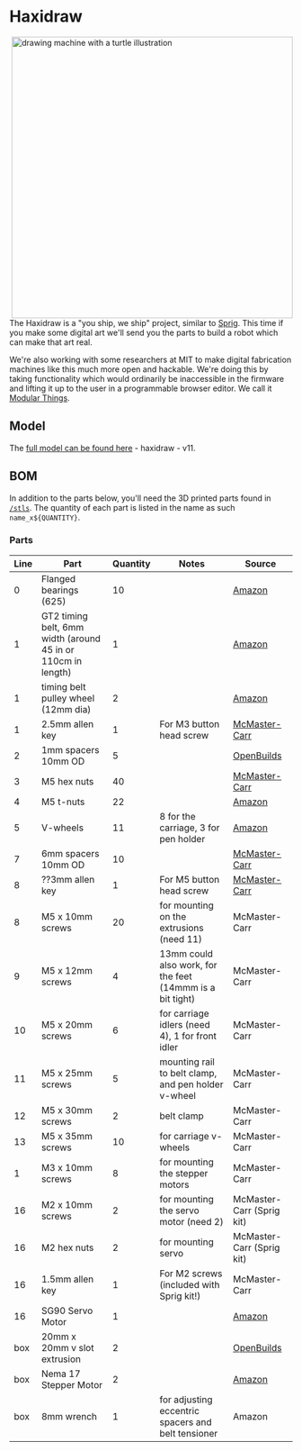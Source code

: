 # Haxidraw

<img width="500" alt="drawing machine with a turtle illustration" src="https://cloud-g6sk6by5j-hack-club-bot.vercel.app/0screenshot_2023-04-06_at_1.50.17_pm.png" align="right" />

The Haxidraw is a "you ship, we ship" project, similar to [Sprig](https://sprig.hackclub.com). This time if you make some digital art we'll send you the parts to build a robot which can make that art real.

We're also working with some researchers at MIT to make digital fabrication machines like this much more open and hackable. We're doing this by taking functionality which would ordinarily be inaccessible in the firmware and lifting it up to the user in a programmable browser editor. We call it [Modular Things](https://github.com/modular-things/modular-things).

## Model

The [full model can be found here](https://cad.onshape.com/documents/63bea8a7de5a67f20db27d22/w/8d3bc6b2e7a16d7a1133b3b5/e/b415f757fff520875b42c91b?renderMode=0&uiState=643ecd204eaa6208ded4c597) - haxidraw - v11.

## BOM

In addition to the parts below, you'll need the 3D printed parts found in [`/stls`](./stls). The quantity of each part is listed in the name as such `name_x${QUANTITY}`.

### Parts

| Line | Part                                                         | Quantity | Notes                                                     | Source                                                                                                                                                                                                                                                                                                                                                                                                                                                   |
| ---- | ------------------------------------------------------------ | -------- | --------------------------------------------------------- | -------------------------------------------------------------------------------------------------------------------------------------------------------------------------------------------------------------------------------------------------------------------------------------------------------------------------------------------------------------------------------------------------------------------------------------------------------- |
| 0    | Flanged bearings (625)                                       | 10       |                                                           | [Amazon](https://www.amazon.com/uxcell-Bearing-5x16x5mm-Shielded-Bearings/dp/B07Z3DXF14/ref=sr_1_3?crid=8AT1M0DQRGMK&keywords=flanged+bearing+625&qid=1676574078&sprefix=flanged+bearing+625%2Caps%2C78&sr=8-3)                                                                                                                                                                                                                                          |
| 1    | GT2 timing belt, 6mm width (around 45 in or 110cm in length) | 1        |                                                           | [Amazon](https://www.amazon.com/Printing-Zeelo-Fiberglass-Rostock-Printers/dp/B08974S1CC/ref=sr_1_1_sspa?crid=396XZ4ZAXMS42&keywords=gt2+timing+belt&qid=1676574964&sprefix=gt2+timing+bel%2Caps%2C107&sr=8-1-spons&psc=1&spLa=ZW5jcnlwdGVkUXVhbGlmaWVyPUExOTkwVktVWlFXWkdVJmVuY3J5cHRlZElkPUEwNTIzMzE3MVE0UEQ2RkcxTEFZRSZlbmNyeXB0ZWRBZElkPUEwNTUzMzUzTk83T1ZPNzdNUFpOJndpZGdldE5hbWU9c3BfYXRmJmFjdGlvbj1jbGlja1JlZGlyZWN0JmRvTm90TG9nQ2xpY2s9dHJ1ZQ==) |
| 1    | timing belt pulley wheel (12mm dia)                          | 2        |                                                           | [Amazon](https://www.amazon.com/WINSINN-Aluminum-Synchronous-Timing-Printer/dp/B077GNZK3J/ref=sr_1_5?crid=1QSGXPNLV7LF3&keywords=5mm%2B20%2Bteeth%2Btiming%2Bpulley%2Bwheel&qid=1680728232&s=industrial&sprefix=gt2%2Btiming%2Bbelt%2Bpulley%2Cindustrial%2C113&sr=1-5&th=1)                                                                                                                                                                             |
| 1    | 2.5mm allen key                                              | 1        | For M3 button head screw                                  | [McMaster-Carr](https://www.mcmaster.com/allen-keys/l-keys-9/system-of-measurement~metric/size~2-5-mm/)                                                                                                                                                                                                                                                                                                                                                  |
| 2    | 1mm spacers 10mm OD                                          | 5        |                                                           | [OpenBuilds](https://openbuildspartstore.com/precision-shim-10x5x1mm/)                                                                                                                                                                                                                                                                                                                                                                                   |
| 3    | M5 hex nuts                                                  | 40       |                                                           | [McMaster-Carr](https://www.mcmaster.com/nuts/metric-medium-strength-steel-hex-nuts-class-8/thread-size~m5/)                                                                                                                                                                                                                                                                                                                                             |
| 4    | M5 t-nuts                                                    | 22       |                                                           | [Amazon](https://www.amazon.com/Fastener-Nickel-Plated-Sliding-Aluminum-Profile/dp/B086MKNYDS/ref=sr_1_8?crid=21VQGH6T8RDXV&keywords=t+nut&qid=1676574676&sprefix=t+nut%2Caps%2C112&sr=8-8)                                                                                                                                                                                                                                                              |
| 5    | V-wheels                                                     | 11       | 8 for the carriage, 3 for pen holder                      | [Amazon](https://www.amazon.com/V-Shape-Bearing-Accessories-Sliding-Printer/dp/B07NSHH9N4/ref=sr_1_4?crid=18BCJ1C1W468K&keywords=v+wheels&qid=1676574357&sprefix=%2Caps%2C221&sr=8-4)                                                                                                                                                                                                                                                                    |
| 7    | 6mm spacers 10mm OD                                          | 10       |                                                           | [McMaster-Carr](https://www.mcmaster.com/spacers/system-of-measurement~metric/for-screw-size~m5/length~6-mm/od~10mm/)                                                                                                                                                                                                                                                                                                                                    |
| 8    | ??3mm allen key                                              | 1        | For M5 button head screw                                  | [McMaster-Carr](https://www.mcmaster.com/allen-keys/l-keys-9/system-of-measurement~metric/size~5-mm/)                                                                                                                                                                                                                                                                                                                                                    |
| 8    | M5 x 10mm screws                                             | 20       | for mounting on the extrusions (need 11)                  | McMaster-Carr                                                                                                                                                                                                                                                                                                                                                                                                                                            |
| 9    | M5 x 12mm screws                                             | 4        | 13mm could also work, for the feet (14mmm is a bit tight) | McMaster-Carr                                                                                                                                                                                                                                                                                                                                                                                                                                            |
| 10   | M5 x 20mm screws                                             | 6        | for carriage idlers (need 4), 1 for front idler           | McMaster-Carr                                                                                                                                                                                                                                                                                                                                                                                                                                            |
| 11   | M5 x 25mm screws                                             | 5        | mounting rail to belt clamp, and pen holder v-wheel       | McMaster-Carr                                                                                                                                                                                                                                                                                                                                                                                                                                            |
| 12   | M5 x 30mm screws                                             | 2        | belt clamp                                                | McMaster-Carr                                                                                                                                                                                                                                                                                                                                                                                                                                            |
| 13   | M5 x 35mm screws                                             | 10       | for carriage v-wheels                                     | McMaster-Carr                                                                                                                                                                                                                                                                                                                                                                                                                                            |
| 1    | M3 x 10mm screws                                             | 8        | for mounting the stepper motors                           | McMaster-Carr                                                                                                                                                                                                                                                                                                                                                                                                                                            |
| 16   | M2 x 10mm screws                                             | 2        | for mounting the servo motor (need 2)                     | McMaster-Carr (Sprig kit)                                                                                                                                                                                                                                                                                                                                                                                                                                |
| 16   | M2 hex nuts                                                  | 2        | for mounting servo                                        | McMaster-Carr (Sprig kit)                                                                                                                                                                                                                                                                                                                                                                                                                                |
| 16   | 1.5mm allen key                                              | 1        | For M2 screws (included with Sprig kit!)                  | McMaster-Carr                                                                                                                                                                                                                                                                                                                                                                                                                                            |
| 16   | SG90 Servo Motor                                             | 1        |                                                           | [Amazon](https://www.amazon.com/Smraza-Helicopter-Airplane-Control-Arduino/dp/B07L2SF3R4/ref=sr_1_5?crid=2AQGJMAW5CBU8&keywords=servo%2Bmotor&qid=1676579262&sprefix=servo%2Bmotor%2Caps%2C82&sr=8-5&th=1)                                                                                                                                                                                                                                               |
| box  | 20mm x 20mm v slot extrusion                                 | 2        |                                                           | [OpenBuilds](https://openbuildspartstore.com/v-slot-20x20-linear-rail/?sku=255-LP&gclid=Cj0KCQiAxbefBhDfARIsAL4XLRqRouKE4KMl3HNY35u6MQoBaKNPmS5ODHVxXfpoFuROiafi1i7nwi4aAs3AEALw_wcB)                                                                                                                                                                                                                                                                    |
| box  | Nema 17 Stepper Motor                                        | 2        |                                                           | [Amazon](https://www.amazon.com/STEPPERONLINE-Stepper-63-74oz-Connector-Extruder/dp/B07LCHHQ97/ref=sr_1_3?crid=2JKWSAFLUD7FK&keywords=stepper+motor+nema+15&qid=1676574905&sprefix=stepper+motors+nema+15%2Caps%2C94&sr=8-3)                                                                                                                                                                                                                             |
| box  | 8mm wrench                                                   | 1        | for adjusting eccentric spacers and belt tensioner        | Amazon                                                                                                                                                                                                                                                                                                                                                                                                                                                   |
